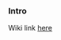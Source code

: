 ### **Intro**


Wiki link [here](https://en.wikipedia.org/wiki/Levenberg%E2%80%93Marquardt_algorithm)



